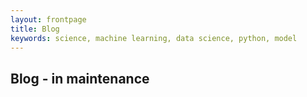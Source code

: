 ```yaml
---
layout: frontpage
title: Blog
keywords: science, machine learning, data science, python, model
---
```




## Blog - in maintenance

